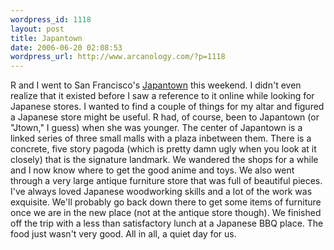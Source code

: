 ```yaml
--- 
wordpress_id: 1118
layout: post
title: Japantown
date: 2006-06-20 02:08:53
wordpress_url: http://www.arcanology.com/?p=1118
---
```

R and I went to San Francisco's <a href="http://www.sfjapantown.org/">Japantown</a> this weekend. I didn't even realize that it existed before I saw a reference to it online while looking for Japanese stores. I wanted to find a couple of things for my altar and figured a Japanese store might be useful. R had, of course, been to Japantown (or "Jtown," I guess) when she was younger. The center of Japantown is a linked series of three small malls with a plaza inbetween them. There is a concrete, five story pagoda (which is pretty damn ugly when you look at it closely) that is the signature landmark. We wandered the shops for a while and I now know where to get the good anime and toys. We also went through a very large antique furniture store that was full of beautiful pieces. I've always loved Japanese woodworking skills and a lot of the work was exquisite. We'll probably go back down there to get some items of furniture once we are in the new place (not at the antique store though). We finished off the trip with a less than satisfactory lunch at a Japanese BBQ place. The food just wasn't very good. All in all, a quiet day for us.